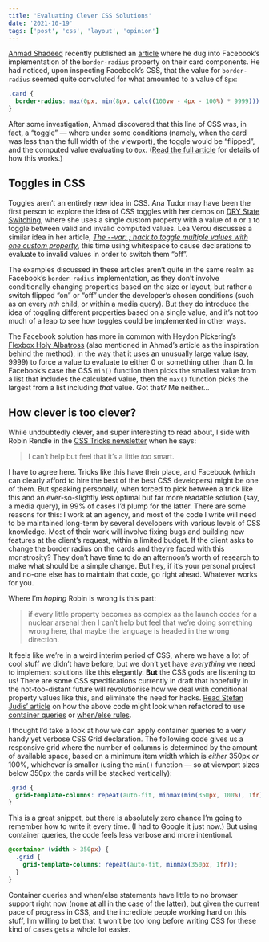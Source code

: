 ```yaml
---
title: 'Evaluating Clever CSS Solutions'
date: '2021-10-19'
tags: ['post', 'css', 'layout', 'opinion']
---
```


[Ahmad Shadeed](https://twitter.com/shadeed9) recently published an [article](https://www.ishadeed.com/article/conditional-border-radius/) where he dug into Facebook’s implementation of the `border-radius` property on their card components. He had noticed, upon inspecting Facebook’s CSS, that the value for `border-radius` seemed quite convoluted for what amounted to a value of `8px`:

```css
.card {
  border-radius: max(0px, min(8px, calc((100vw - 4px - 100%) * 9999)));
}
```

After some investigation, Ahmad discovered that this line of CSS was, in fact, a “toggle” — where under some conditions (namely, when the card was less than the full width of the viewport), the toggle would be “flipped”, and the computed value evaluating to `0px`. ([Read the full article](https://www.ishadeed.com/article/conditional-border-radius/) for details of how this works.)

## Toggles in CSS

Toggles aren’t an entirely new idea in CSS. Ana Tudor may have been the first person to explore the idea of CSS toggles with her demos on [DRY State Switching](https://css-tricks.com/dry-state-switching-with-css-variables-fallbacks-and-invalid-values/), where she uses a single custom property with a value of `0` or `1` to toggle between valid and invalid computed values. Lea Verou discusses a similar idea in her article, _[The -​-var: ; hack to toggle multiple values with one custom property](https://lea.verou.me/2020/10/the-var-space-hack-to-toggle-multiple-values-with-one-custom-property/#more-3162)_, this time using whitespace to cause declarations to evaluate to invalid values in order to switch them “off”.

The examples discussed in these articles aren’t quite in the same realm as Facebook’s `border-radius` implementation, as they don’t involve conditionally changing properties based on the size or layout, but rather a switch flipped “on” or “off” under the developer’s chosen conditions (such as on every _nth_ child, or within a media query). But they do introduce the idea of toggling different properties based on a single value, and it’s not too much of a leap to see how toggles could be implemented in other ways.

The Facebook solution has more in common with Heydon Pickering’s [Flexbox Holy Albatross](https://heydonworks.com/article/the-flexbox-holy-albatross/) (also mentioned in Ahmad’s article as the inspiration behind the method), in the way that it uses an unusually large value (say, 9999) to force a value to evaluate to either 0 or something other than 0. In Facebook’s case the CSS `min()` function then picks the smallest value from a list that includes the calculated value, then the `max()` function picks the largest from a list including _that_ value. Got that? Me neither...

## How clever is too clever?

While undoubtedly clever, and super interesting to read about, I side with Robin Rendle in the [CSS Tricks newsletter](https://css-tricks.com/newsletter/272-jams/) when he says:

> I can’t help but feel that it’s a little _too_ smart.

I have to agree here. Tricks like this have their place, and Facebook (which can clearly afford to hire the best of the best CSS developers) might be one of them. But speaking personally, when forced to pick between a trick like this and an ever-so-slightly less optimal but far more readable solution (say, a media query), in 99% of cases I’d plump for the latter. There are some reasons for this: I work at an agency, and most of the code I write will need to be maintained long-term by several developers with various levels of CSS knowledge. Most of their work will involve fixing bugs and building new features at the client’s request, within a limited budget. If the client asks to change the border radius on the cards and they’re faced with this monstrosity? They don’t have time to do an afternoon’s worth of research to make what should be a simple change. But hey, if it’s your personal project and no-one else has to maintain that code, go right ahead. Whatever works for you.

Where I’m _hoping_ Robin is wrong is this part:

> if every little property becomes as complex as the launch codes for a nuclear arsenal then I can’t help but feel that we’re doing something wrong here, that maybe the language is headed in the wrong direction.

It feels like we’re in a weird interim period of CSS, where we have a lot of cool stuff we didn’t have before, but we don’t yet have _everything_ we need to implement solutions like this elegantly. **But** the CSS gods are listening to us! There are some CSS specifications currently in draft that hopefully in the not-too-distant future will revolutionise how we deal with conditional property values like this, and eliminate the need for hacks. [Read Stefan Judis’ article](https://www.stefanjudis.com/blog/conditional-border-radius-and-three-future-css-features/) on how the above code might look when refactored to use [container queries](https://drafts.csswg.org/css-contain-3/) or [when/else rules](https://tabatkins.github.io/specs/css-when-else/).

I thought I’d take a look at how we can apply container queries to a very handy yet verbose CSS Grid declaration. The following code gives us a responsive grid where the number of columns is determined by the amount of available space, based on a minimum item width which is _either_ 350px _or_ 100%, whichever is smaller (using the `min()` function — so at viewport sizes below 350px the cards will be stacked vertically):

```css
.grid {
  grid-template-columns: repeat(auto-fit, minmax(min(350px, 100%), 1fr));
}
```

This is a great snippet, but there is absolutely zero chance I’m going to remember how to write it every time. (I had to Google it just now.) But using container queries, the code feels less verbose and more intentional.

```css
@container (width > 350px) {
  .grid {
    grid-template-columns: repeat(auto-fit, minmax(350px, 1fr));
  }
}
```

Container queries and when/else statements have little to no browser support right now (none at all in the case of the latter), but given the current pace of progress in CSS, and the incredible people working hard on this stuff, I’m willing to bet that it won’t be too long before writing CSS for these kind of cases gets a whole lot easier.

